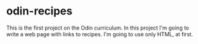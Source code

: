 # odin-recipes
This is the first project on the Odin curriculum. In this project I'm going to write a web page with links to recipes.
I'm going to use only HTML, at first.